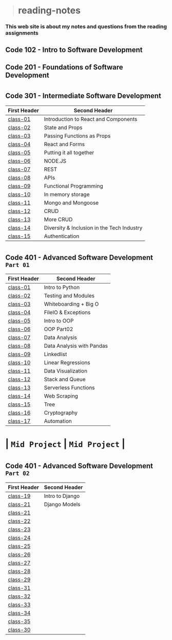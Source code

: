 ># reading-notes

### This web site is about my notes and questions from the reading assignments 

## Code 102 - Intro to Software Development
## Code 201 - Foundations of Software Development
#
## Code 301 - Intermediate Software Development

| First Header                  | Second Header                                  |
| ----------------------------- | ---------------------------------------------- |
| [class-01](./301/class-01.md)     | Introduction to React and Components       |
| [class-02](./301/class-02.md)     | State and Props                            |
| [class-03](./301/class-03.md)     | Passing Functions as Props                 |
| [class-04](./301/class-04.md)     | React and Forms                            |
| [class-05](./301/class-05.md)     | Putting it all together                    |
| [class-06](./301/class-06.md)     | NODE.JS                                    |
| [class-07](./301/class-07.md)     | REST                                       |
| [class-08](./301/class-08.md)     | APIs                                       |
| [class-09](./301/class-09.md)     | Functional Programming                     |
| [class-10](./301/class-10.md)     | In memory storage                          |
| [class-11](./301/class-11.md)     | Mongo and Mongoose                         |
| [class-12](./301/class-12.md)     | CRUD                                       |
| [class-13](./301/class-13.md)     | More CRUD                                  |
| [class-14](./301/class-14.md)     | Diversity & Inclusion in the Tech Industry |
| [class-15](./301/class-15.md)     | Authentication                             |

#
## Code 401 - Advanced Software Development `Part 01`

| First Header                  | Second Header                             |
| ----------------------------- | ----------------------------------------- |
| [class-01](./code-401-python/class-01.md)     | Intro to Python           |
| [class-02](./code-401-python/class-02.md)     | Testing and Modules       |
| [class-03](./code-401-python/class-03.md)     | Whiteboarding + Big O     |
| [class-04](./code-401-python/class-04.md)     | FileIO & Exceptions       |
| [class-05](./code-401-python/class-05.md)     | Intro to OOP              |
| [class-06](./code-401-python/class-06.md)     | OOP Part02                |
| [class-07](./code-401-python/class-07.md)     | Data Analysis             |
| [class-08](./code-401-python/class-08.md)     | Data Analysis with Pandas |
| [class-09](./code-401-python/class-09.md)     | Linkedlist                |
| [class-10](./code-401-python/class-10.md)     | Linear Regressions        |
| [class-11](./code-401-python/class-11.md)     | Data Visualization        |
| [class-12](./code-401-python/class-12.md)     | Stack and Queue           |
| [class-13](./code-401-python/class-13.md)     | Serverless Functions      |
| [class-14](./code-401-python/class-14.md)     | Web Scraping              |
| [class-15](./code-401-python/class-15.md)     | Tree                      |
| [class-16](./code-401-python/class-16.md)     | Cryptography              |
| [class-17](./code-401-python/class-17.md)     | Automation                |

# |                `Mid Project`                |       `Mid Project`       |
#
## Code 401 - Advanced Software Development `Part 02`

| First Header                  | Second Header                             |
| ----------------------------- | ----------------------------------------- |
| [class-19](./code-401-python/class-19.md)     | Intro to Django           |
| [class-21](./code-401-python/class-20.md)     | Django Models             |
| [class-21](./code-401-python/class-21.md)     |             |
| [class-22](./code-401-python/class-22.md)     |        |
| [class-23](./code-401-python/class-23.md)     |        |
| [class-24](./code-401-python/class-24.md)     |        |
| [class-25](./code-401-python/class-25.md)     |        |
| [class-26](./code-401-python/class-26.md)     |        |
| [class-27](./code-401-python/class-27.md)     |        |
| [class-28](./code-401-python/class-28.md)     |        |
| [class-29](./code-401-python/class-29.md)     |        |
| [class-31](./code-401-python/class-30.md)     |        |
| [class-32](./code-401-python/class-31.md)     |        |
| [class-33](./code-401-python/class-32.md)     |        |
| [class-34](./code-401-python/class-33.md)     |        |
| [class-35](./code-401-python/class-34.md)     |        |
| [class-30](./code-401-python/class-35.md)     |        |